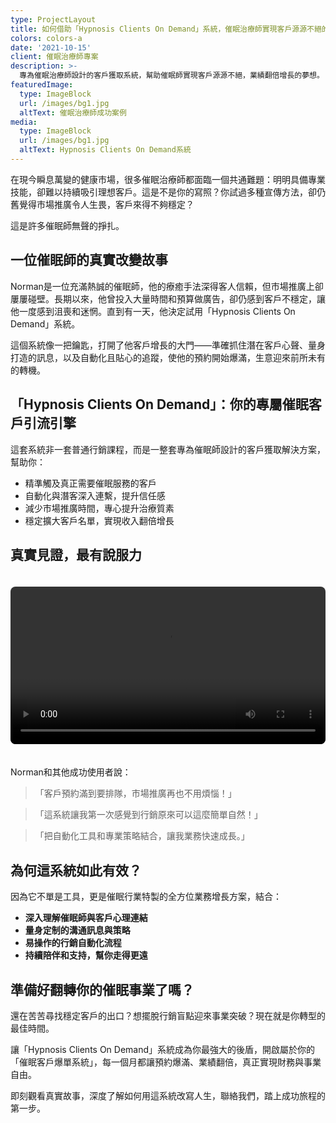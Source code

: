 ```yaml
---
type: ProjectLayout
title: 如何借助「Hypnosis Clients On Demand」系統，催眠治療師實現客戶源源不絕的夢想
colors: colors-a
date: '2021-10-15'
client: 催眠治療師專案
description: >-
  專為催眠治療師設計的客戶獲取系統，幫助催眠師實現客戶源源不絕，業績翻倍增長的夢想。
featuredImage:
  type: ImageBlock
  url: /images/bg1.jpg
  altText: 催眠治療師成功案例
media:
  type: ImageBlock
  url: /images/bg1.jpg
  altText: Hypnosis Clients On Demand系統
---
```


在現今瞬息萬變的健康市場，很多催眠治療師都面臨一個共通難題：明明具備專業技能，卻難以持續吸引理想客戶。這是不是你的寫照？你試過多種宣傳方法，卻仍舊覺得市場推廣令人生畏，客戶來得不夠穩定？

這是許多催眠師無聲的掙扎。

## 一位催眠師的真實改變故事

Norman是一位充滿熱誠的催眠師，他的療癒手法深得客人信賴，但市場推廣上卻屢屢碰壁。長期以來，他曾投入大量時間和預算做廣告，卻仍感到客戶不穩定，讓他一度感到沮喪和迷惘。直到有一天，他決定試用「Hypnosis Clients On Demand」系統。

這個系統像一把鑰匙，打開了他客戶增長的大門——準確抓住潛在客戶心聲、量身打造的訊息，以及自動化且貼心的追蹤，使他的預約開始爆滿，生意迎來前所未有的轉機。

## 「Hypnosis Clients On Demand」：你的專屬催眠客戶引流引擎

這套系統非一套普通行銷課程，而是一整套專為催眠師設計的客戶獲取解決方案，幫助你：

- 精準觸及真正需要催眠服務的客戶
- 自動化與潛客深入連繫，提升信任感
- 減少市場推廣時間，專心提升治療質素
- 穩定擴大客戶名單，實現收入翻倍增長

## 真實見證，最有說服力

<video width="100%" controls style="margin: 20px 0; border-radius: 8px;">
  <source src="/videos/hypnosis-testimonial-1.mp4" type="video/mp4">
  你的瀏覽器不支持視頻播放。
</video>

Norman和其他成功使用者說：

> 「客戶預約滿到要排隊，市場推廣再也不用煩惱！」

> 「這系統讓我第一次感覺到行銷原來可以這麼簡單自然！」

> 「把自動化工具和專業策略結合，讓我業務快速成長。」

## 為何這系統如此有效？

因為它不單是工具，更是催眠行業特製的全方位業務增長方案，結合：

- **深入理解催眠師與客戶心理連結**
- **量身定制的溝通訊息與策略**
- **易操作的行銷自動化流程**
- **持續陪伴和支持，幫你走得更遠**

## 準備好翻轉你的催眠事業了嗎？

還在苦苦尋找穩定客戶的出口？想擺脫行銷盲點迎來事業突破？現在就是你轉型的最佳時間。

讓「Hypnosis Clients On Demand」系統成為你最強大的後盾，開啟屬於你的「催眠客戶爆單系統」，每一個月都讓預約爆滿、業績翻倍，真正實現財務與事業自由。

即刻觀看真實故事，深度了解如何用這系統改寫人生，聯絡我們，踏上成功旅程的第一步。